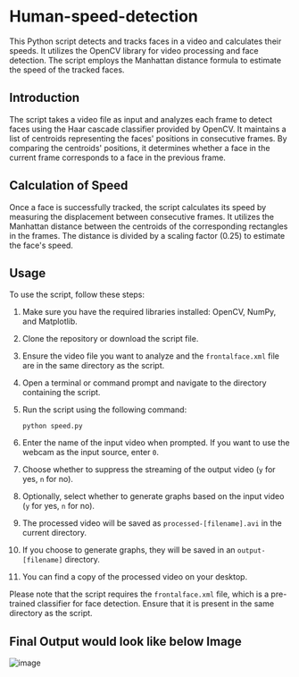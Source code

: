 # Human-speed-detection



This Python script detects and tracks faces in a video and calculates their speeds. It utilizes the OpenCV library for video processing and face detection. The script employs the Manhattan distance formula to estimate the speed of the tracked faces.

## Introduction

The script takes a video file as input and analyzes each frame to detect faces using the Haar cascade classifier provided by OpenCV. It maintains a list of centroids representing the faces' positions in consecutive frames. By comparing the centroids' positions, it determines whether a face in the current frame corresponds to a face in the previous frame.

## Calculation of Speed

Once a face is successfully tracked, the script calculates its speed by measuring the displacement between consecutive frames. It utilizes the Manhattan distance between the centroids of the corresponding rectangles in the frames. The distance is divided by a scaling factor (0.25) to estimate the face's speed.

## Usage

To use the script, follow these steps:

1. Make sure you have the required libraries installed: OpenCV, NumPy, and Matplotlib.
2. Clone the repository or download the script file.
3. Ensure the video file you want to analyze and the `frontalface.xml` file are in the same directory as the script.
4. Open a terminal or command prompt and navigate to the directory containing the script.
5. Run the script using the following command:
     
     `python speed.py` 


6. Enter the name of the input video when prompted. If you want to use the webcam as the input source, enter `0`.
7. Choose whether to suppress the streaming of the output video (`y` for yes, `n` for no).
8. Optionally, select whether to generate graphs based on the input video (`y` for yes, `n` for no).
9. The processed video will be saved as `processed-[filename].avi` in the current directory.
10. If you choose to generate graphs, they will be saved in an `output-[filename]` directory.
11. You can find a copy of the processed video on your desktop.

Please note that the script requires the `frontalface.xml` file, which is a pre-trained classifier for face detection. Ensure that it is present in the same directory as the script.

## Final Output would look like below Image





![image](https://github.com/Shivam7-1/Human-speed-detection/assets/55046031/02a039ba-fc4b-48b2-b087-a0d437028394)
